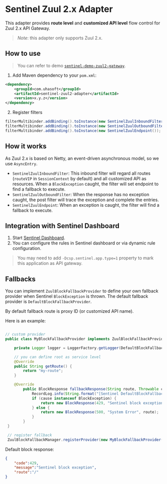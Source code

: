 # Sentinel Zuul 2.x Adapter

This adapter provides **route level** and **customized API level**
flow control for Zuul 2.x API Gateway.

> *Note*: this adapter only supports Zuul 2.x.

## How to use

> You can refer to demo [`sentinel-demo-zuul2-gateway`](https://github.com/alibaba/Sentinel/tree/master/sentinel-demo/sentinel-demo-zuul2-gateway).

1. Add Maven dependency to your `pom.xml`:

```xml
<dependency>
    <groupId>com.uhasoft</groupId>
    <artifactId>sentinel-zuul2-adapter</artifactId>
    <version>x.y.z</version>
</dependency>
```

2. Register filters

```java
filterMultibinder.addBinding().toInstance(new SentinelZuulInboundFilter(500));
filterMultibinder.addBinding().toInstance(new SentinelZuulOutboundFilter(500));
filterMultibinder.addBinding().toInstance(new SentinelZuulEndpoint());
```

## How it works

As Zuul 2.x is based on Netty, an event-driven asynchronous model, so we use `AsyncEntry`.

- `SentinelZuulInboundFilter`: This inbound filter will regard all routes (`routeVIP` in `SessionContext` by default) and all customized API as resources. When a `BlockException` caught, the filter will set endpoint to find a fallback to execute.
- `SentinelZuulOutboundFilter`: When the response has no exception caught, the post filter will trace the exception and complete the entries.
- `SentinelZuulEndpoint`: When an exception is caught, the filter will find a fallback to execute.

## Integration with Sentinel Dashboard

1. Start [Sentinel Dashboard](https://github.com/alibaba/Sentinel/wiki/Dashboard).
2. You can configure the rules in Sentinel dashboard or via dynamic rule configuration.

> You may need to add `-Dcsp.sentinel.app.type=1` property to mark this application as API gateway.

## Fallbacks

You can implement `ZuulBlockFallbackProvider` to define your own fallback provider when Sentinel `BlockException` is thrown.
The default fallback provider is `DefaultBlockFallbackProvider`.

By default fallback route is proxy ID (or customized API name).

Here is an example:

```java

// custom provider
public class MyBlockFallbackProvider implements ZuulBlockFallbackProvider {

    private Logger logger = LoggerFactory.getLogger(DefaultBlockFallbackProvider.class);

    // you can define root as service level
    @Override
    public String getRoute() {
        return "my-route";
    }

    @Override
        public BlockResponse fallbackResponse(String route, Throwable cause) {
            RecordLog.info(String.format("[Sentinel DefaultBlockFallbackProvider] Run fallback route: %s", route));
            if (cause instanceof BlockException) {
                return new BlockResponse(429, "Sentinel block exception", route);
            } else {
                return new BlockResponse(500, "System Error", route);
            }
        }
 }

 // register fallback
 ZuulBlockFallbackManager.registerProvider(new MyBlockFallbackProvider());
```

Default block response:

```json
{
    "code":429,
    "message":"Sentinel block exception",
    "route":"/"
}
```
